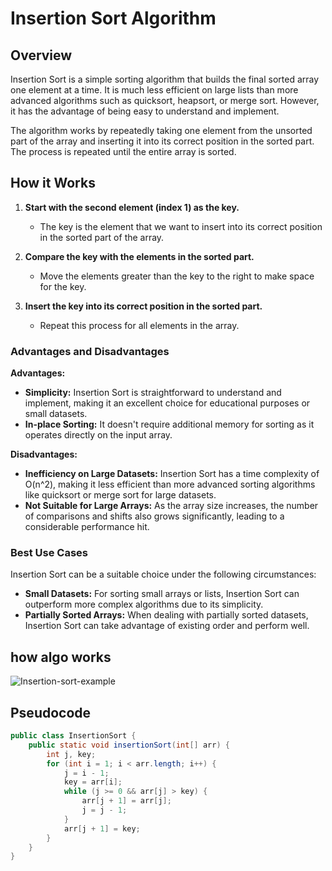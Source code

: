 

# Insertion Sort Algorithm

## Overview

Insertion Sort is a simple sorting algorithm that builds the final sorted array one element at a time. It is much less efficient on large lists than more advanced algorithms such as quicksort, heapsort, or merge sort. However, it has the advantage of being easy to understand and implement.

The algorithm works by repeatedly taking one element from the unsorted part of the array and inserting it into its correct position in the sorted part. The process is repeated until the entire array is sorted.

## How it Works

1. **Start with the second element (index 1) as the key.**
   - The key is the element that we want to insert into its correct position in the sorted part of the array.

2. **Compare the key with the elements in the sorted part.**
   - Move the elements greater than the key to the right to make space for the key.

3. **Insert the key into its correct position in the sorted part.**
   - Repeat this process for all elements in the array.
  
### Advantages and Disadvantages

**Advantages:**
- **Simplicity:** Insertion Sort is straightforward to understand and implement, making it an excellent choice for educational purposes or small datasets.
- **In-place Sorting:** It doesn't require additional memory for sorting as it operates directly on the input array.

**Disadvantages:**
- **Inefficiency on Large Datasets:** Insertion Sort has a time complexity of O(n^2), making it less efficient than more advanced sorting algorithms like quicksort or merge sort for large datasets.
- **Not Suitable for Large Arrays:** As the array size increases, the number of comparisons and shifts also grows significantly, leading to a considerable performance hit.

### Best Use Cases

Insertion Sort can be a suitable choice under the following circumstances:
- **Small Datasets:** For sorting small arrays or lists, Insertion Sort can outperform more complex algorithms due to its simplicity.
- **Partially Sorted Arrays:** When dealing with partially sorted datasets, Insertion Sort can take advantage of existing order and perform well.

  
 ## how algo works

![Insertion-sort-example](https://github.com/ahmed-faroukk/Problem-Solving-LeetCode/assets/72602749/b2f7d114-d3f4-4227-977b-07bc78723caf)

## Pseudocode

```java
public class InsertionSort {
    public static void insertionSort(int[] arr) {
        int j, key;
        for (int i = 1; i < arr.length; i++) {
            j = i - 1;
            key = arr[i];
            while (j >= 0 && arr[j] > key) {
                arr[j + 1] = arr[j];
                j = j - 1;
            }
            arr[j + 1] = key;
        }
    }
}


